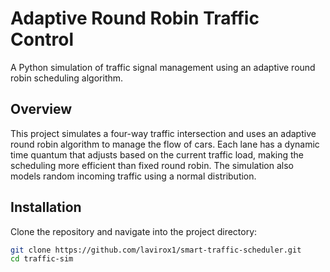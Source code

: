 # Adaptive Round Robin Traffic Control

A Python simulation of traffic signal management using an adaptive round robin scheduling algorithm.

## Overview

This project simulates a four-way traffic intersection and uses an adaptive round robin algorithm to manage the flow of cars. Each lane has a dynamic time quantum that adjusts based on the current traffic load, making the scheduling more efficient than fixed round robin. The simulation also models random incoming traffic using a normal distribution.

## Installation

Clone the repository and navigate into the project directory:

```bash
git clone https://github.com/lavirox1/smart-traffic-scheduler.git
cd traffic-sim
